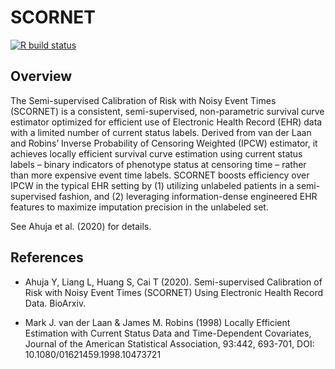 SCORNET
================

<!-- badges: start -->

[![R build
status](https://github.com/celehs/SCORNET/workflows/R-CMD-check/badge.svg)](https://github.com/celehs/SCORNET/actions)
<!-- badges: end -->

Overview
--------

The Semi-supervised Calibration of Risk with Noisy Event Times (SCORNET)
is a consistent, semi-supervised, non-parametric survival curve
estimator optimized for efficient use of Electronic Health Record (EHR)
data with a limited number of current status labels. Derived from van
der Laan and Robins’ Inverse Probability of Censoring Weighted (IPCW)
estimator, it achieves locally efficient survival curve estimation using
current status labels – binary indicators of phenotype status at
censoring time – rather than more expensive event time labels. SCORNET
boosts efficiency over IPCW in the typical EHR setting by (1) utilizing
unlabeled patients in a semi-supervised fashion, and (2) leveraging
information-dense engineered EHR features to maximize imputation
precision in the unlabeled set.

See Ahuja et al. (2020) for details.

References
----------

-   Ahuja Y, Liang L, Huang S, Cai T (2020). Semi-supervised Calibration
    of Risk with Noisy Event Times (SCORNET) Using Electronic Health
    Record Data. BioArxiv.

-   Mark J. van der Laan & James M. Robins (1998) Locally Efficient
    Estimation with Current Status Data and Time-Dependent Covariates,
    Journal of the American Statistical Association, 93:442, 693-701,
    DOI: 10.1080/01621459.1998.10473721
